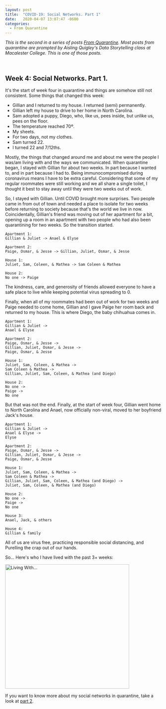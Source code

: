 ```yaml
---
layout: post
title:  "COVID-19: Social Networks. Part 1"
date:   2020-04-07 13:07:47 -0600
categories: 
  - From Quarantine
---
```


*This is the second in a series of posts [From Quarantine](https://julietkelson.github.io/projects/).  Most posts from quarantine are prompted by Aisling Quigley's Data Storytelling class at Macalester College.  This is one of those posts.*

<br/>

## Week 4: Social Networks. Part 1.
It's the start of week four in quarantine and things are somehow still not consistent.
Some things that changed this week:

- Gillian and I returned to my house.  I returned (semi) permanently.
- Gillian left my house to drive to her home in North Carolina.
- Sam adopted a puppy, Diego, who, like us, pees inside, but unlike us, pees on the floor.
- The temperature reached 70º.
- My sheets.
- For two days, not my clothes.
- Sam turned 22.
- I turned 22 and 7/12ths.

Mostly, the things that changed around me and about me were the people I was/am living with and the ways we communicated. When quarantine began, I stayed with Gillian for about two weeks.  In part because I wanted to, and in part because I had to.  Being immunocompromised during coronavirus means I have to be extra careful. Considering that some of my regular roommates were still working and we all share a single toilet, I thought it best to stay away until they were two weeks out of work.

So, I stayed with Gillian. Until COVID brought more surprises. Two people came in from out of town and needed a place to isolate for two weeks before returning to society because that's the world we live in now. Coincidentally, Gillian's friend was moving out of her apartment for a bit, opening up a room in an apartment with two people who had also been quarantining for two weeks. So the transition started.

```
Apartment 1:
Gillian & Juliet -> Anael & Elyse

Apartment 2:
Paige, Osmar, & Jesse -> Gillian, Juliet, Osmar, & Jesse

House 1:
Juliet, Sam, Coleen, & Mathea -> Sam Coleen & Mathea

House 2:
No one -> Paige
```

The kindness, care, and generosity of friends allowed everyone to have a safe place to live while keeping potential virus spreading to 0.  

Finally, when all of my roommates had been out of work for two weeks and Paige needed to come home, Gillian and I gave Paige her room back and returned to my house.  This is where Diego, the baby chihuahua comes in.

```
Apartment 1:
Gillian & Juliet -> 
Anael & Elyse

Apartment 2:
Paige, Osmar, & Jesse -> 
Gillian, Juliet, Osmar, & Jesse -> 
Paige, Osmar, & Jesse

House 1:
Juliet, Sam, Coleen, & Mathea -> 
Sam Coleen & Mathea -> 
Gillian, Juliet, Sam, Coleen, & Mathea (and Diego)

House 2:
No one -> 
Paige -> 
No one
```

But that was not the end. Finally, at the start of week four, Gillian went home to North Carolina and Anael, now officially non-viral, moved to her boyfriend Jack's house.

```
Apartment 1:
Gillian & Juliet -> 
Anael & Elyse -> 
Elyse

Apartment 2:
Paige, Osmar, & Jesse -> 
Gillian, Juliet, Osmar, & Jesse -> 
Paige, Osmar, & Jesse

House 1:
Juliet, Sam, Coleen, & Mathea -> 
Sam Coleen & Mathea -> 
Gillian, Juliet, Sam, Coleen, & Mathea (and Diego) -> 
Juliet, Sam, Coleen, & Mathea (and Diego)

House 2:
No one -> 
Paige -> 
No one

House 3:
Anael, Jack, & others

House 4:
Gillian & family
```

All of us are virus free, practicing responsible social distancing, and Purelling the crap out of our hands.

So... Here's who I have lived with the past 3+ weeks:

<img src="/assets/images/LivingWith.jpg" alt="Living With..." width="400"/>

If you want to know more about my social networks in quarantine, take a look at [part 2](https://julietkelson.github.io/from%20quarantine/COVID-Social-Networks2/).